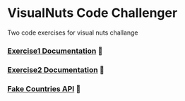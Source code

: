 # VisualNuts Code Challenger

Two code exercises for visual nuts challange

### [Exercise1 Documentation](exercise1/README.md) :book:

### [Exercise2 Documentation](exercise2/README.md) :book:

### [Fake Countries API](fake-countries-api/README.md) :book: